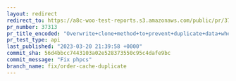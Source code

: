 ```yaml
---
layout: redirect
redirect_to: https://a8c-woo-test-reports.s3.amazonaws.com/public/pr/37313/api/index.html
pr_number: 37313
pr_title_encoded: "Overwrite+clone+method+to+prevent+duplicate+data+when+saving+a+clone."
pr_test_type: api
last_published: "2023-03-20 21:39:58 +0000"
commit_sha: 56d4bbcc7443103a02e528373550c95c4dafe9bc
commit_message: "Fix phpcs"
branch_name: fix/order-cache-duplicate
---
```


